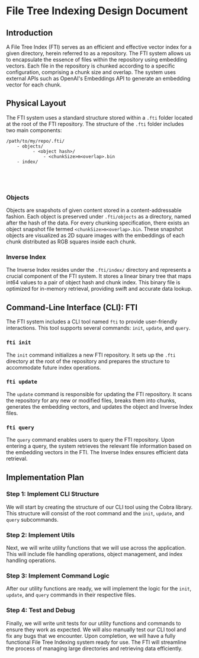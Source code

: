 # File Tree Indexing Design Document
## Introduction
A File Tree Index (FTI) serves as an efficient and effective vector index for a given directory, herein referred to as a repository. The FTI system allows us to encapsulate the essence of files within the repository using embedding vectors. Each file in the repository is chunked according to a specific configuration, comprising a chunk size and overlap. The system uses external APIs such as OpenAI's Embeddings API to generate an embedding vector for each chunk.
## Physical Layout
The FTI system uses a standard structure stored within a `.fti` folder located at the root of the FTI repository. The structure of the `.fti` folder includes two main components:

```
/path/to/my/repo/.fti/
    - objects/
          - <object hash>/
              - <chunkSize>m<overlap>.bin
    - index/





```
### Objects
Objects are snapshots of given content stored in a content-addressable fashion. Each object is preserved under `.fti/objects` as a directory, named after the hash of the data. For every chunking specification, there exists an object snapshot file termed `<chunkSize>m<overlap>.bin`. These snapshot objects are visualized as 2D square images with the embeddings of each chunk distributed as RGB squares inside each chunk.
### Inverse Index
The Inverse Index resides under the `.fti/index/` directory and represents a crucial component of the FTI system. It stores a linear binary tree that maps int64 values to a pair of object hash and chunk index. This binary file is optimized for in-memory retrieval, providing swift and accurate data lookup.
## Command-Line Interface (CLI): FTI
The FTI system includes a CLI tool named `fti` to provide user-friendly interactions. This tool supports several commands: `init`, `update`, and `query`.
### `fti init`
The `init` command initializes a new FTI repository. It sets up the `.fti` directory at the root of the repository and prepares the structure to accommodate future index operations.
### `fti update`
The `update` command is responsible for updating the FTI repository. It scans the repository for any new or modified files, breaks them into chunks, generates the embedding vectors, and updates the object and Inverse Index files.
### `fti query`
The `query` command enables users to query the FTI repository. Upon entering a query, the system retrieves the relevant file information based on the embedding vectors in the FTI. The Inverse Index ensures efficient data retrieval.
## Implementation Plan
### Step 1: Implement CLI Structure
We will start by creating the structure of our CLI tool using the Cobra library. This structure will consist of the root command and the `init`, `update`, and `query` subcommands.
### Step 2: Implement Utils
Next, we will write utility functions that we will use across the application. This will include file handling operations, object management, and index handling operations.
### Step 3: Implement Command Logic
After our utility functions are ready, we will implement the logic for the `init`, `update`, and `query` commands in their respective files.
### Step 4: Test and Debug
Finally, we will write unit tests for our utility functions and commands to ensure they work as expected. We will also manually test our CLI tool and fix any bugs that we encounter. Upon completion, we will have a fully functional File Tree Indexing system ready for use. The FTI will streamline the process of managing large directories and retrieving data efficiently.
